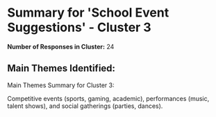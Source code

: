 # Summary for 'School Event Suggestions' - Cluster 3

**Number of Responses in Cluster:** 24

## Main Themes Identified:

Main Themes Summary for Cluster 3:

Competitive events (sports, gaming, academic),  performances (music, talent shows), and social gatherings (parties, dances).